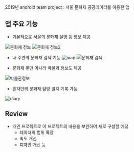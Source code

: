 2019년 android team project : 서울 문화재 공공데이터를 이용한 앱

## 앱 주요 기능
* 기본적으로 서울의 문화재 설명 등 정보 제공

![문화재 정보](https://user-images.githubusercontent.com/60032651/123797171-e0491980-d920-11eb-83ad-abea5593b361.PNG)
![문화재 정보2](https://user-images.githubusercontent.com/60032651/123797177-e212dd00-d920-11eb-8cc0-16466c02d372.PNG)

* 내 주변의 문화재 검색 기능 
![map](https://user-images.githubusercontent.com/60032651/123797203-e7702780-d920-11eb-81f0-5d0e83a877b7.PNG)
![문화재 검색](https://user-images.githubusercontent.com/60032651/123797215-eb03ae80-d920-11eb-8ac5-44d85caf3499.PNG)

* 문화재 뿐만 아니라 박물과 정보도 제공 

![박물관정보](https://user-images.githubusercontent.com/60032651/123797191-e5a66400-d920-11eb-81c1-8133dd4cca35.PNG)

* 혼자만의 문화재 탐방 일지 기록 가능

![diary](https://user-images.githubusercontent.com/60032651/123797155-dcb59280-d920-11eb-8bcb-1dbae17167cc.PNG)

## Review
* 개인 프로젝트로 이 프로젝트의 내용을 보완하여 새로 구성할 예정
    * 데이터의 범위 확장
    * 속도 개선
    * 디자인 개선 등
